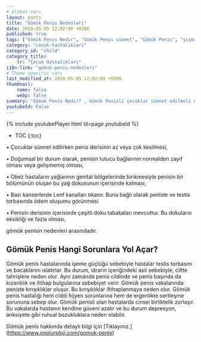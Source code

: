 ```yaml
---
# Global vars
layout: posts
title: "Gömük Penis Nedenleri"
date: 2020-05-05 12:02:00 +0300
published: true
tags: ["Gömük Penis Nedir", "Gömük Penis sünnet", "Gömük Penis", "şişman çocukta gömük penis", "gömük penis penis boyu", "Gömük Penis Nedeni", "Gömük Penis Teşhis", "Gömük Penis Ameliyatı Ne Zaman" , "Gömük Penis Ameliyatı", "Gömük Penis Tedavisi" , "gömük penis çözüm", "gömük penis sorunu", "gömük penis ameliyatı sonrası"]
category: "cocuk-hastaliklari"
category_id: "child"
category_title:
    tr: "Çocuk Hastalıkları"
i18n-link: "gomuk-penis-nedenleri"
# Theme specific vars
last_modified_at: 2020-05-05 12:02:00 +0300
thumbnail:
    name: false
    webp: false
summary: "Gömük Penis Nedir? , Gömük Penisli çocuklar sünnet edilmeli midir? , Gömük Penis, obez çocuklarda zayıflama halinde düzelir mi? , Penis  boyutları Gömük Peniste normal midir? , Gömük Penis Nedenleri , Gömük Penis Hangi Sorunlara Yol Açar? , Gömük Penis Teşhisi , Gömük Penis Ameliyatı Ne Zaman Yapılmalıdır? , Gömük Penis Ameliyatı , Gömük Penis Tedavisi"
youtubeId: False
---
```

{% include youtubePlayer.html id=page.youtubeId %}

* TOC
{:toc}

•	Çocuklar sünnet edilirken penis derisinin az veya çok kesilmesi,

•	Doğumsal bir durum olarak, penisin tutucu bağlarının normalden zayıf olması veya gelişmemiş olması,

•	Obez hastaların yağlarının genital bölgelerinde birikmesiyle penisin bir bölümünün oluşan bu yağ dokusunun içerisinde kalması,

•	Bazı kanserlerde Lenf kanalları tıkanır. Buna bağlı olarak peniste ve testis torbasında ödem oluşumu görünmesi

•	Penisin derisinin içerisinde çeşitli doku tabakaları mevcuttur. Bu dokuların eksikliği ve fazla olması,

gömük penisin nedenleri arasındadır.

## Gömük Penis Hangi Sorunlara Yol Açar?

Gömük penis hastalarında işeme güçlüğü sebebiyle hastalar testis torbasını ve bacaklarını ıslatırlar. Bu durum, idrarın içeriğindeki asit sebebiyle, ciltte tahrişlere neden olur. Aynı zamanda penis cildinde ve penis başında da kızarıklık ve iltihap bulgularına sebebiyet verir. Gömük penis vakalarında peniste kırışıklıklar oluşur. Bu kırışıklıklar iltihaplanmaya neden olur. Gömük penis hastalığı hem ciddi hijyen sorunlarına hem de ergenlikte sertleşme sorununa sebep olur. Gömük penisli olan hastalarda cinsel birliktelik zorlaşır. Bu vakalarda hastanın kendine güveni azalır ve bu durum depresyon, anksiyete gibi ruhsal bozukluklara neden olabilir.


Gömük penis hakkında detaylı bilgi için [Tıklayınız.] (https://www.onoluroloji.com/gomuk-penis)
